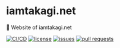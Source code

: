 # iamtakagi.net

🍨 Website of iamtakagi.net

[![CI/CD](https://github.com/iamtakagi-net/iamtakagi.net/actions/workflows/ci.yml/badge.svg)](https://github.com/iamtakagi-net/iamtakagi.net/actions/workflows/ci-cd.yml)
[![license](https://img.shields.io/github/license/iamtakagi-net/iamtakagi.net)](https://github.com/iamtakagi-net/iamtakagi.net/blob/master/LICENSE)
[![issues](https://img.shields.io/github/issues/iamtakagi-net/iamtakagi.net)](https://github.com/iamtakagi-net/iamtakagi.net/issues)
[![pull requests](https://img.shields.io/github/issues-pr/iamtakagi-net/iamtakagi.net)](https://github.com/iamtakagi-net/iamtakagi.net/pulls)
